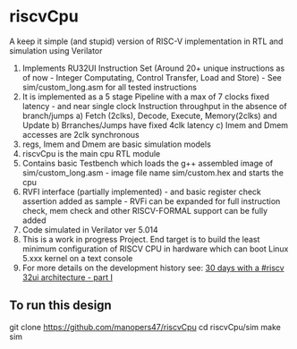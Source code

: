 # riscvCpu
A keep it simple (and stupid) version of RISC-V implementation in RTL and simulation using Verilator
1) Implements RU32UI Instruction Set (Around 20+ unique instructions as of now - Integer Computating, Control Transfer, Load and Store) - See sim/custom_long.asm for all tested instructions
2) It is implemented as a 5 stage Pipeline with a max of 7 clocks fixed latency - and near single clock Instruction throughput in the absence of branch/jumps
  a) Fetch (2clks), Decode, Execute, Memory(2clks) and Update
  b) Brranches/Jumps have fixed 4clk latency
  c) Imem and Dmem accesses are 2clk synchronous
4) regs, Imem and Dmem are basic simulation models
5) riscvCpu is the main cpu RTL module
6) Contains basic Testbench which loads the g++ assembled image of sim/custom_long.asm - image file name sim/custom.hex and starts the cpu
7) RVFI interface (partially implemented) - and basic register check assertion added as sample - RVFi can be expanded for full instruction check, mem check and other RISCV-FORMAL support can be fully added
8) Code simulated in Verilator ver 5.014
9) This is a work in progress Project. End target is to build the least minimum configuration of RISCV CPU in hardware which can boot Linux 5.xxx kernel on a text console
10) For more details on the development history see: [30 days with a #riscv 32ui architecture - part I](https://www.linkedin.com/feed/update/urn:li:activity:7128997010409459712/ )

## To run this design
git clone https://github.com/manopers47/riscvCpu
cd riscvCpu/sim
make sim
